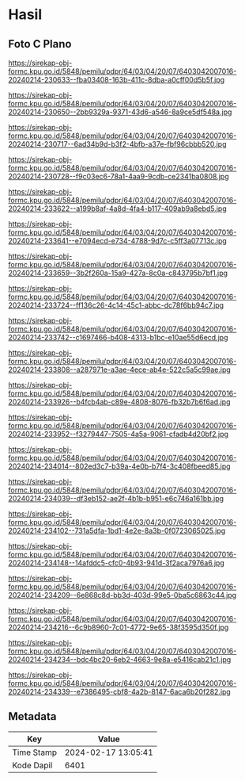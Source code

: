 # Hasil

## Foto C Plano

https://sirekap-obj-formc.kpu.go.id/5848/pemilu/pdpr/64/03/04/20/07/6403042007016-20240214-230633--fba03408-163b-411c-8dba-a0cff00d5b5f.jpg

https://sirekap-obj-formc.kpu.go.id/5848/pemilu/pdpr/64/03/04/20/07/6403042007016-20240214-230650--2bb9329a-9371-43d6-a546-8a9ce5df548a.jpg

https://sirekap-obj-formc.kpu.go.id/5848/pemilu/pdpr/64/03/04/20/07/6403042007016-20240214-230717--6ad34b9d-b3f2-4bfb-a37e-fbf96cbbb520.jpg

https://sirekap-obj-formc.kpu.go.id/5848/pemilu/pdpr/64/03/04/20/07/6403042007016-20240214-230728--f9c03ec6-78a1-4aa9-9cdb-ce2341ba0808.jpg

https://sirekap-obj-formc.kpu.go.id/5848/pemilu/pdpr/64/03/04/20/07/6403042007016-20240214-233622--a199b8af-4a8d-4fa4-b117-409ab9a8ebd5.jpg

https://sirekap-obj-formc.kpu.go.id/5848/pemilu/pdpr/64/03/04/20/07/6403042007016-20240214-233641--e7094ecd-e734-4788-9d7c-c5ff3a07713c.jpg

https://sirekap-obj-formc.kpu.go.id/5848/pemilu/pdpr/64/03/04/20/07/6403042007016-20240214-233659--3b2f260a-15a9-427a-8c0a-c843795b7bf1.jpg

https://sirekap-obj-formc.kpu.go.id/5848/pemilu/pdpr/64/03/04/20/07/6403042007016-20240214-233724--ff136c26-4c14-45c1-abbc-dc78f6bb94c7.jpg

https://sirekap-obj-formc.kpu.go.id/5848/pemilu/pdpr/64/03/04/20/07/6403042007016-20240214-233742--c1697466-b408-4313-b1bc-e10ae55d6ecd.jpg

https://sirekap-obj-formc.kpu.go.id/5848/pemilu/pdpr/64/03/04/20/07/6403042007016-20240214-233808--a287971e-a3ae-4ece-ab4e-522c5a5c99ae.jpg

https://sirekap-obj-formc.kpu.go.id/5848/pemilu/pdpr/64/03/04/20/07/6403042007016-20240214-233926--b4fcb4ab-c89e-4808-8076-fb32b7b6f6ad.jpg

https://sirekap-obj-formc.kpu.go.id/5848/pemilu/pdpr/64/03/04/20/07/6403042007016-20240214-233952--f3279447-7505-4a5a-9061-cfadb4d20bf2.jpg

https://sirekap-obj-formc.kpu.go.id/5848/pemilu/pdpr/64/03/04/20/07/6403042007016-20240214-234014--802ed3c7-b39a-4e0b-b7f4-3c408fbeed85.jpg

https://sirekap-obj-formc.kpu.go.id/5848/pemilu/pdpr/64/03/04/20/07/6403042007016-20240214-234039--df3eb152-ae2f-4b1b-b951-e6c746a161bb.jpg

https://sirekap-obj-formc.kpu.go.id/5848/pemilu/pdpr/64/03/04/20/07/6403042007016-20240214-234102--731a5dfa-1bd1-4e2e-8a3b-0f0723065025.jpg

https://sirekap-obj-formc.kpu.go.id/5848/pemilu/pdpr/64/03/04/20/07/6403042007016-20240214-234148--14afddc5-cfc0-4b93-941d-3f2aca7976a6.jpg

https://sirekap-obj-formc.kpu.go.id/5848/pemilu/pdpr/64/03/04/20/07/6403042007016-20240214-234209--6e868c8d-bb3d-403d-99e5-0ba5c6863c44.jpg

https://sirekap-obj-formc.kpu.go.id/5848/pemilu/pdpr/64/03/04/20/07/6403042007016-20240214-234216--6c9b8960-7c01-4772-9e65-38f3595d350f.jpg

https://sirekap-obj-formc.kpu.go.id/5848/pemilu/pdpr/64/03/04/20/07/6403042007016-20240214-234234--bdc4bc20-6eb2-4663-9e8a-e5416cab21c1.jpg

https://sirekap-obj-formc.kpu.go.id/5848/pemilu/pdpr/64/03/04/20/07/6403042007016-20240214-234339--e7386495-cbf8-4a2b-8147-6aca6b20f282.jpg


## Metadata

| Key        | Value               |
| ---------- | ------------------- |
| Time Stamp | 2024-02-17 13:05:41 |
| Kode Dapil | 6401                |



